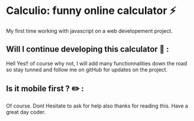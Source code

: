 # Calculio: funny online calculator :zap:

My first time working with javascript on a web developement project.

## Will I continue developing this calculator :checkered_flag: :

Hell Yes!! of course why not, I will add many functionnalities down the road so stay tunned and follow me on gitHub for updates on the project.


## Is it mobile first ? :pencil2: :

Of course.
Dont Hesitate to ask for help also thanks for reading this. Have a great day coder.